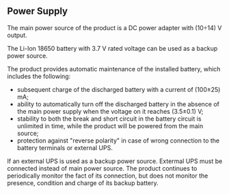 ## Power Supply

The main power source of the product is a DC power adapter with (10÷14) V output.

The Li-Ion 18650 battery with 3.7 V rated voltage can be used as a backup power source.

The product provides automatic maintenance of the installed battery, which includes the following:

* subsequent charge of the discharged battery with a current of (100±25) mA;
* ability to automatically turn off the discharged battery in the absence of the main power supply when the voltage on it reaches (3.5±0.1) V;
* stability to both the break and short circuit in the battery circuit is unlimited in time, while the product will be powered from the main source;
* protection against "reverse polarity" in case of wrong connection to the battery terminals or external UPS.

If an external UPS is used as a backup power source. Extermal UPS must be connected instead of main power source. The product continues to periodically monitor the fact of its connection, but does not monitor the presence, condition and charge of its backup battery.
